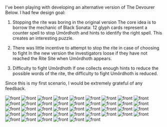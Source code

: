 I've been playing with developing an alternative version of The Devourer Below. I had few design goal:

1) Stopping the rite was boring in the original version
The core idea is to borrow the mechanic of Black Sonata: 12 glyph cards represent a counter spell to stop Umôrdhoth and hints to identify the right spell. This creates an interesting puzzle.

2) There was little incentive to attempt to stop the rite in case of choosing to fight
In the new version the investigators loose if they have not reached the Rite Site when Umôrdhoth appears.

3) Difficulty to fight Umôrdhoth
If one collects enough hints to reduce the possible words of the rite, the difficulty to fight Umôrdhoth is reduced.

Since this is my first scenario, I would be extremely grateful of any feedback.


![front](./guide1-1.png)
![front](./guide1-2.png)
![front](./glyphs-1.png)
![front](./glyphs-2.png)
![front](./agenda1-1.png)
![front](./agenda1-2.png)
![front](./agenda2-1.png)
![front](./agenda2-2.png)
![front](./agenda3-1.png)
![front](./agenda3-2.png)
![front](./act1-1.png)
![front](./act1-2.png)
![front](./act2-1.png)
![front](./act2-2.png)
![front](./act3-1.png)
![front](./act3-2.png)
![front](./act4-1.png)
![front](./act4-2.png)
![front](./Glyph%20a-1-1.png)
![front](./Glyph%20a-1-2.png)
![front](./Glyph%20a-2-1.png)
![front](./Glyph%20a-2-2.png)
![front](./Glyph%20b-1-1.png)
![front](./Glyph%20b-1-2.png)
![front](./Glyph%20b-2-1.png)
![front](./Glyph%20b-2-2.png)
![front](./Glyph%20c-1-1.png)
![front](./Glyph%20c-1-2.png)
![front](./Glyph%20c-2-1.png)
![front](./Glyph%20c-2-2.png)
![front](./Glyph%20d-1-1.png)
![front](./Glyph%20d-1-2.png)
![front](./Glyph%20d-2-1.png)
![front](./Glyph%20d-2-2.png)
![front](./Glyph%20e-1-1.png)
![front](./Glyph%20e-1-2.png)
![front](./Glyph%20e-2-1.png)
![front](./Glyph%20e-2-2.png)
![front](./Glyph%20f-1-1.png)
![front](./Glyph%20f-1-2.png)
![front](./Glyph%20f-2-1.png)
![front](./Glyph%20f-2-2.png)
